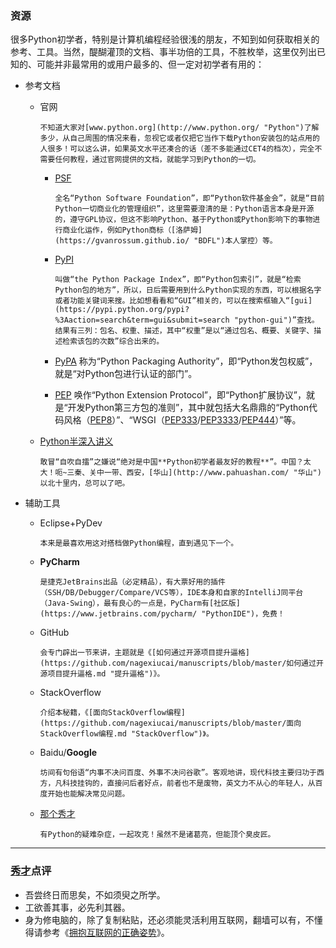 ### 资源 ###
很多Python初学者，特别是计算机编程经验很浅的朋友，不知到如何获取相关的参考、工具。当然，醍醐灌顶的文档、事半功倍的工具，不胜枚举，这里仅列出已知的、可能并非最常用的或用户最多的、但一定对初学者有用的：

- 参考文档
  - 官网

		不知道大家对[www.python.org](http://www.python.org/ "Python")了解多少，从自己周围的情况来看，忽视它或者仅把它当作下载Python安装包的站点用的人很多！可以这么讲，如果英文水平还凑合的话（差不多能通过CET4的档次），完全不需要任何教程，通过官网提供的文档，就能学习到Python的一切。
      - [PSF](https://www.python.org/psf-landing/ "psf")

			全名“Python Software Foundation”，即“Python软件基金会”，就是“目前Python一切商业化的管理组织”，这里需要澄清的是：Python语言本身是开源的，遵守GPL协议，但这不影响Python、基于Python或Python影响下的事物进行商业化运作，例如Python商标（[洛萨姆](https://gvanrossum.github.io/ "BDFL")本人掌控）等。
      - [PyPI](https://pypi.python.org/pypi "pypi")

			叫做“the Python Package Index”，即“Python包索引”，就是“检索Python包的地方”，所以，日后需要用到什么Python实现的东西，可以根据名字或者功能关键词来搜。比如想看看和“GUI”相关的，可以在搜索框输入“[gui](https://pypi.python.org/pypi?%3Aaction=search&term=gui&submit=search "python-gui")”查找。结果有三列：包名、权重、描述，其中“权重”是以“通过包名、概要、关键字、描述检索该包的次数”综合出来的。
      - [PyPA](https://www.pypa.io/ "pypa")
			称为“Python Packaging Authority”，即“Python发包权威”，就是“对Python包进行认证的部门”。
      - [PEP](https://www.python.org/dev/peps/ "pep")
			唤作“Python Extension Protocol”，即“Python扩展协议”，就是“开发Python第三方包的准则”，其中就包括大名鼎鼎的“Python代码风格（[PEP8](https://www.python.org/dev/peps/pep-0008/ "style-of-python-code")）”、“WSGI（[PEP333](https://www.python.org/dev/peps/pep-0333/ "wsgi-v1.0")/[PEP3333](https://www.python.org/dev/peps/pep-3333/ "wsgi-v1.0.1")/[PEP444](https://www.python.org/dev/peps/pep-0444/ "wsgi-v2.0")）”等。
  - [Python半深入讲义](https://github.com/nagexiucai/manuscripts/blob/master/Python半深入讲义.md "教程")

		敢冒“自吹自擂”之嫌说“绝对是中国**Python初学者最友好的教程**”。中国？太大！呃~三秦、关中一带、西安，[华山](http://www.pahuashan.com/ "华山")以北十里内，总可以了吧。
- 辅助工具
  - Eclipse+PyDev

		本来是最喜欢用这对搭档做Python编程，直到遇见下一个。
  - **PyCharm**

		是捷克JetBrains出品（必定精品），有大票好用的插件（SSH/DB/Debugger/Compare/VCS等），IDE本身和自家的IntelliJ同平台（Java-Swing），最有良心的一点是，PyCharm有[社区版](https://www.jetbrains.com/pycharm/ "PythonIDE")，免费！
  - GitHub

		会专门辟出一节来讲，主题就是《[如何通过开源项目提升逼格](https://github.com/nagexiucai/manuscripts/blob/master/如何通过开源项目提升逼格.md "提升逼格")》。
  - StackOverflow

		介绍本秘籍，《[面向StackOverflow编程](https://github.com/nagexiucai/manuscripts/blob/master/面向StackOverflow编程.md "StackOverflow")》。
  - Baidu/**Google**

		坊间有句俗语“内事不决问百度、外事不决问谷歌”。客观地讲，现代科技主要归功于西方，凡科技挂钩的，直接问后者好点，前者也不是废物，英文力不从心的年轻人，从百度开始也能解决常见问题。
  - [那个秀才](mailto:me@nagexiucai.com "作者")

		有Python的疑难杂症，一起攻克！虽然不是诸葛亮，但能顶个臭皮匠。

---
### [秀才](http://zhouguoqiang.cn/ "作者")点评 ###
- 吾尝终日而思矣，不如须臾之所学。
- 工欲善其事，必先利其器。
- 身为修电脑的，除了复制粘贴，还必须能灵活利用互联网，翻墙可以有，不懂得请参考《[拥抱互联网的正确姿势](https://github.com/nagexiucai/manuscripts/blob/master/拥抱互联网的正确姿势.md "拥抱互联网")》。